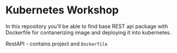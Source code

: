 # Kubernetes Workshop

In this repository you'll be able to find base REST api package with Dockerfile for contanerizing image and deploying it into kubernetes.

RestAPI - contains project and `Dockerfile`

